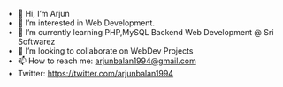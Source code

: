 - 👋 Hi, I’m Arjun
- 👀 I’m interested in Web Development.
- 🌱 I’m currently learning PHP,MySQL Backend Web Development @ Sri Softwarez
- 💞️ I’m looking to collaborate on WebDev Projects
- 📫 How to reach me: arjunbalan1994@gmail.com
- Twitter: https://twitter.com/arjunbalan1994

<!---
arjunultra/arjunultra is a ✨ special ✨ repository because its `README.md` (this file) appears on your GitHub profile.
You can click the Preview link to take a look at your changes.
--->
